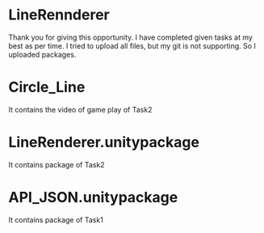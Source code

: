 # LineRennderer
Thank you for giving this opportunity. I have completed given tasks at my best as per time. I tried to upload all files, but my git is not supporting. So I uploaded packages.
# Circle_Line 
It contains the video of game play of Task2 
# LineRenderer.unitypackage
It contains package of Task2
# API_JSON.unitypackage
It contains package of Task1

